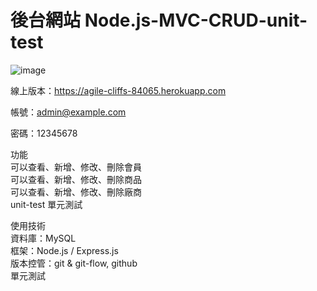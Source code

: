 # 後台網站 Node.js-MVC-CRUD-unit-test

![image](https://github.com/zhouchenyu000/Node.js-MVC-CRUD-unit-test/blob/main/public/images/demo.png?raw=true)

線上版本：https://agile-cliffs-84065.herokuapp.com   

帳號：admin@example.com 

密碼：12345678 

功能   
可以查看、新增、修改、刪除會員   
可以查看、新增、修改、刪除商品   
可以查看、新增、修改、刪除廠商  
unit-test 單元測試


使用技術   
資料庫：MySQL   
框架：Node.js / Express.js   
版本控管：git & git-flow, github  
單元測試

